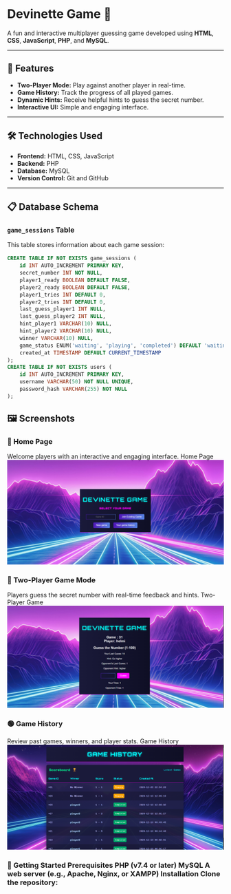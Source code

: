 # Devinette Game 🎲  
A fun and interactive multiplayer guessing game developed using **HTML**, **CSS**, **JavaScript**, **PHP**, and **MySQL**.

---

## 📌 Features
- **Two-Player Mode:** Play against another player in real-time.
- **Game History:** Track the progress of all played games.
- **Dynamic Hints:** Receive helpful hints to guess the secret number.
- **Interactive UI:** Simple and engaging interface.

---

## 🛠️ Technologies Used
- **Frontend:** HTML, CSS, JavaScript  
- **Backend:** PHP  
- **Database:** MySQL  
- **Version Control:** Git and GitHub  

---

## 📋 Database Schema

### `game_sessions` Table  
This table stores information about each game session:  
```sql
CREATE TABLE IF NOT EXISTS game_sessions (
    id INT AUTO_INCREMENT PRIMARY KEY,
    secret_number INT NOT NULL,
    player1_ready BOOLEAN DEFAULT FALSE,
    player2_ready BOOLEAN DEFAULT FALSE,
    player1_tries INT DEFAULT 0,
    player2_tries INT DEFAULT 0,
    last_guess_player1 INT NULL,
    last_guess_player2 INT NULL,
    hint_player1 VARCHAR(10) NULL,
    hint_player2 VARCHAR(10) NULL,
    winner VARCHAR(10) NULL,
    game_status ENUM('waiting', 'playing', 'completed') DEFAULT 'waiting',
    created_at TIMESTAMP DEFAULT CURRENT_TIMESTAMP
);
CREATE TABLE IF NOT EXISTS users (
    id INT AUTO_INCREMENT PRIMARY KEY,
    username VARCHAR(50) NOT NULL UNIQUE,
    password_hash VARCHAR(255) NOT NULL
);
```
## 🖼️ Screenshots 

### 🔵 Home Page
Welcome players with an interactive and engaging interface. Home Page
![Home Page](./images/home_page.png)


### 🔴 Two-Player Game Mode
Players guess the secret number with real-time feedback and hints. Two-Player Game
![Two-Player Game](./images/two_player_game.png)


### 🟢 Game History
Review past games, winners, and player stats. Game History
![Game History](./images/game_history.png)


### 🚀 Getting Started Prerequisites PHP (v7.4 or later) MySQL A web server (e.g., Apache, Nginx, or XAMPP) Installation Clone the repository:


